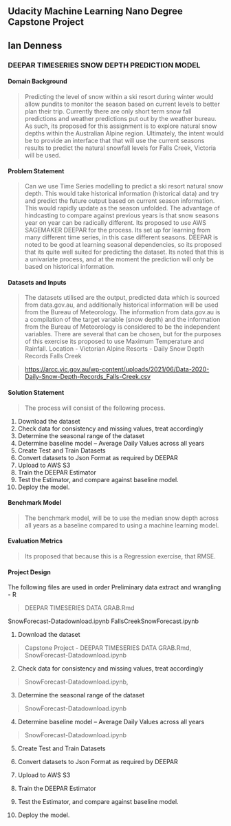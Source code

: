 ## Udacity Machine Learning Nano Degree Capstone Project 
## Ian Denness

### DEEPAR TIMESERIES SNOW DEPTH PREDICTION MODEL

#### Domain Background

> Predicting the level of snow within a ski resort during winter would allow pundits to monitor the season based on current levels to better plan their trip.  Currently there are only short term snow fall predictions and weather predictions put out by the weather bureau.
As such, its proposed for this assignment is to explore natural snow depths within the Australian Alpine region.  Ultimately, the intent would be to provide an interface that that will use the current seasons results to predict the natural snowfall levels for  Falls Creek, Victoria will be used.


#### Problem Statement

> Can we use Time Series modelling to predict a ski resort natural snow depth.  This would take historical information (historical data) and try and predict the future output based on current season information.  This would rapidly update as the season unfolded.  The advantage of hindcasting to compare against previous years is that snow seasons year on year can be radically different.
Its proposed to use AWS SAGEMAKER DEEPAR for the process.  Its set up for learning from many different time series, in this case different seasons.   DEEPAR is noted to be good at learning seasonal dependencies, so its proposed that its quite well suited for predicting the dataset.  Its noted that this is a univariate process, and at the moment the prediction will only be based on historical information.

#### Datasets and Inputs

> The datasets utilised are the output, predicted data which is sourced from data.gov.au, and additionally historical information will be used from the Bureau of Meteorology.  The information from data.gov.au is a compilation of the target variable (snow depth) and the information from the Bureau of Meteorology is considered to be the independent variables.  There are several that can be chosen, but for the purposes of this exercise its proposed to use Maximum Temperature and Rainfall. 
Location - Victorian Alpine Resorts - Daily Snow Depth Records Falls Creek

> https://arcc.vic.gov.au/wp-content/uploads/2021/06/Data-2020-Daily-Snow-Depth-Records_Falls-Creek.csv


#### Solution Statement

> The process will consist of the following process.
1.	Download the dataset
2.	Check data for consistency and missing values, treat accordingly
3.	Determine the seasonal range of the dataset
4.	Determine baseline model – Average Daily Values across all years
5.	Create Test and Train Datasets
6.	Convert datasets to Json Format as required by DEEPAR
7.	Upload to AWS S3
8.	Train the DEEPAR Estimator
9.	Test the Estimator, and compare against baseline model.
10.	Deploy the model.

#### Benchmark Model

> The benchmark model, will be to use the median snow depth across all years as a baseline compared to using a machine learning model.

#### Evaluation Metrics

> Its proposed that because this is a Regression exercise, that RMSE.

#### Project Design

The following files are used in order 
Preliminary data extract and wrangling - R
> DEEPAR TIMESERIES DATA GRAB.Rmd

SnowForecast-Datadownload.ipynb
FallsCreekSnowForecast.ipynb


1.	Download the dataset 
 > Capstone Project - DEEPAR TIMESERIES DATA GRAB.Rmd, SnowForecast-Datadownload.ipynb
2.	Check data for consistency and missing values, treat accordingly 
 > SnowForecast-Datadownload.ipynb, 
3.	Determine the seasonal range of the dataset
 > SnowForecast-Datadownload.ipynb
4.	Determine baseline model – Average Daily Values across all years
 > SnowForecast-Datadownload.ipynb
5.	Create Test and Train Datasets
 > 
6.	Convert datasets to Json Format as required by DEEPAR
 >
7.	Upload to AWS S3
 >
8.	Train the DEEPAR Estimator
 >
9.	Test the Estimator, and compare against baseline model.
 >
10.	Deploy the model.
 >



